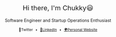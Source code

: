<br>

<br>


<br>
<h3 style="font-size: 22px; font-weight: 400; line-height: 1" align="center">Hi there, I'm Chukky😃</h3> 
<p align="center">Software Engineer and Startup Operations Enthusiast</p>


<p style="font-size: 12px" align="center">
    <a>🔔Twitter</a>
        <span style="margin: 5px">▪️</span>
    <a href="linkedIn.com" >📘LinkedIn</a>
        <span style="margin: 5px">▪️</span>
    <a href="linkedIn.com" >🌍Personal Website</a>
</p>
<!--
**ChukkyWang/ChukkyWang** is a ✨ _special_ ✨ repository because its `README.md` (this file) appears on your GitHub profile.

Here are some ideas to get you started:

- 🔭 I’m currently working on ...
- 🌱 I’m currently learning ...
- 👯 I’m looking to collaborate on ...
- 🤔 I’m looking for help with ...
- 💬 Ask me about ...
- 📫 How to reach me: ...
- 😄 Pronouns: ...
- ⚡ Fun fact: ...
-->
